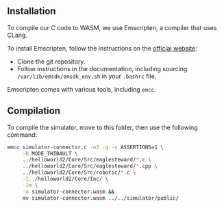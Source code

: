 ## Installation

To compile our C code to WASM, we use Emscripten, a compiler that uses CLang.

To install Emscripten, follow the instructions on the [official website](https://emscripten.org/docs/getting_started/downloads.html):

- Clone the git repository.
- Follow instructions in the documentation, including sourcing `/var/lib/emsdk/emsdk_env.sh` in your `.bashrc` file.

Emscripten comes with various tools, including `emcc`.

## Compilation

To compile the simulator, move to this folder, then use the following command:

```bash
emcc simulator-connector.c -o3 -g -s ASSERTIONS=1 \
     -D MODE_THIBAULT \
     ../helloworld2/Core/Src/eaglesteward/*.c \
     ../helloworld2/Core/Src/eaglesteward/*.cpp \
     ../helloworld2/Core/Src/robotic/*.c \
     -I../helloworld2/Core/Inc/ \
     -lm \
     -o simulator-connector.wasm &&
     mv simulator-connector.wasm ../../simulator/public/
```
